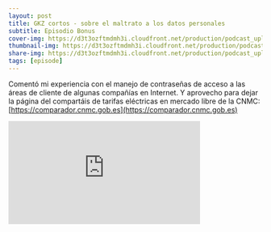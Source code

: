 ```yaml
---
layout: post
title: GKZ cortos - sobre el maltrato a los datos personales
subtitle: Episodio Bonus
cover-img: https://d3t3ozftmdmh3i.cloudfront.net/production/podcast_uploaded_episode/14743809/14743809-1705700402649-812c626208c85.jpg
thumbnail-img: https://d3t3ozftmdmh3i.cloudfront.net/production/podcast_uploaded_episode/14743809/14743809-1705700402649-812c626208c85.jpg
share-img: https://d3t3ozftmdmh3i.cloudfront.net/production/podcast_uploaded_episode/14743809/14743809-1705700402649-812c626208c85.jpg
tags: [episode]
---
```


Comentó mi experiencia con el manejo de contraseñas de acceso a las áreas de cliente de algunas compañías en Internet. Y aprovecho para dejar la página del compartáis de tarifas eléctricas en mercado libre de la CNMC: [https://comparador.cnmc.gob.es](https://comparador.cnmc.gob.es)
<iframe src='https://podcasters.spotify.com/pod/show/geekingzone/embed/episodes/GKZ-cortos---sobre-el-maltrato-a-los-datos-personales-e2em2r9' height='204px' width='380px' frameborder='0' scrolling='no'></iframe>